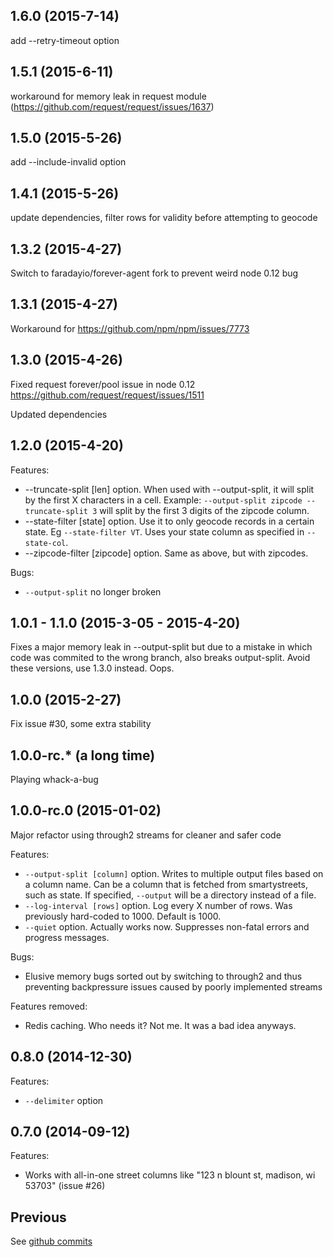 ## 1.6.0 (2015-7-14)

add --retry-timeout option

## 1.5.1 (2015-6-11)

workaround for memory leak in request module (https://github.com/request/request/issues/1637)

## 1.5.0 (2015-5-26)

add --include-invalid option

## 1.4.1 (2015-5-26)

update dependencies, filter rows for validity before attempting to geocode

## 1.3.2 (2015-4-27)

Switch to faradayio/forever-agent fork to prevent weird node 0.12 bug

## 1.3.1 (2015-4-27)

Workaround for https://github.com/npm/npm/issues/7773

## 1.3.0 (2015-4-26)

Fixed request forever/pool issue in node 0.12 https://github.com/request/request/issues/1511

Updated dependencies

## 1.2.0 (2015-4-20)

Features:

  - --truncate-split [len] option. When used with --output-split, it will split by the first X characters in a cell. Example: `--output-split zipcode --truncate-split 3` will split by the first 3 digits of the zipcode column.
  - --state-filter [state] option. Use it to only geocode records in a certain state. Eg `--state-filter VT`. Uses your state column as specified in `--state-col`.
  - --zipcode-filter [zipcode] option. Same as above, but with zipcodes.

Bugs:

  - `--output-split` no longer broken

## 1.0.1 - 1.1.0 (2015-3-05 - 2015-4-20)

Fixes a major memory leak in --output-split but due to a mistake in which code was commited to the wrong branch, also breaks output-split. Avoid these versions, use 1.3.0 instead. Oops.

## 1.0.0 (2015-2-27)

Fix issue #30, some extra stability

## 1.0.0-rc.* (a long time)

Playing whack-a-bug

## 1.0.0-rc.0 (2015-01-02)

Major refactor using through2 streams for cleaner and safer code

Features:

  - `--output-split [column]` option. Writes to multiple output files based on a column name. Can be a column that is fetched from smartystreets, such as state. If specified, `--output` will be a directory instead of a file.
  - `--log-interval [rows]` option. Log every X number of rows. Was previously hard-coded to 1000. Default is 1000.
  - `--quiet` option. Actually works now. Suppresses non-fatal errors and progress messages.

Bugs:

  - Elusive memory bugs sorted out by switching to through2 and thus preventing backpressure issues caused by poorly implemented streams

Features removed:

  - Redis caching. Who needs it? Not me. It was a bad idea anyways.

## 0.8.0 (2014-12-30)

Features:

 - `--delimiter` option

## 0.7.0 (2014-09-12)

Features:

 - Works with all-in-one street columns like "123 n blount st, madison, wi 53703" (issue #26)

## Previous

See [github commits](https://github.com/faradayio/node_smartystreets/commits/master/package.json)
